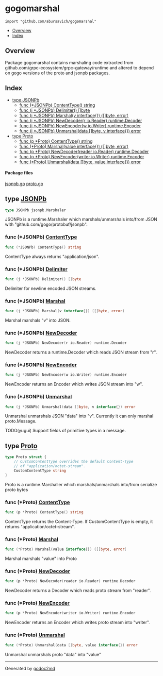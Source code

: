 

# gogomarshal
`import "github.com/abursavich/gogomarshal"`

* [Overview](#pkg-overview)
* [Index](#pkg-index)

## <a name="pkg-overview">Overview</a>
Package gogomarshal contains marshaling code extracted from
github.com/grpc-ecosystem/grpc-gateway/runtime and altered
to depend on gogo versions of the proto and jsonpb packages.

## <a name="pkg-index">Index</a>
* [type JSONPb](#JSONPb)
  * [func (*JSONPb) ContentType() string](#JSONPb.ContentType)
  * [func (j *JSONPb) Delimiter() []byte](#JSONPb.Delimiter)
  * [func (j *JSONPb) Marshal(v interface{}) ([]byte, error)](#JSONPb.Marshal)
  * [func (j *JSONPb) NewDecoder(r io.Reader) runtime.Decoder](#JSONPb.NewDecoder)
  * [func (j *JSONPb) NewEncoder(w io.Writer) runtime.Encoder](#JSONPb.NewEncoder)
  * [func (j *JSONPb) Unmarshal(data []byte, v interface{}) error](#JSONPb.Unmarshal)
* [type Proto](#Proto)
  * [func (p *Proto) ContentType() string](#Proto.ContentType)
  * [func (*Proto) Marshal(value interface{}) ([]byte, error)](#Proto.Marshal)
  * [func (p *Proto) NewDecoder(reader io.Reader) runtime.Decoder](#Proto.NewDecoder)
  * [func (p *Proto) NewEncoder(writer io.Writer) runtime.Encoder](#Proto.NewEncoder)
  * [func (*Proto) Unmarshal(data []byte, value interface{}) error](#Proto.Unmarshal)

#### <a name="pkg-files">Package files</a>
[jsonpb.go](/jsonpb.go) [proto.go](/proto.go) 

## <a name="JSONPb">type</a> [JSONPb](/jsonpb.go?s=509:537#L20)
``` go
type JSONPb jsonpb.Marshaler
```
JSONPb is a runtime.Marshaler which marshals/unmarshals into/from
JSON with "github.com/gogo/protobuf/jsonpb".

### <a name="JSONPb.ContentType">func</a> (\*JSONPb) [ContentType](/jsonpb.go?s=589:624#L23)
``` go
func (*JSONPb) ContentType() string
```
ContentType always returns "application/json".

### <a name="JSONPb.Delimiter">func</a> (\*JSONPb) [Delimiter](/jsonpb.go?s=5293:5328#L187)
``` go
func (j *JSONPb) Delimiter() []byte
```
Delimiter for newline encoded JSON streams.

### <a name="JSONPb.Marshal">func</a> (\*JSONPb) [Marshal](/jsonpb.go?s=692:747#L28)
``` go
func (j *JSONPb) Marshal(v interface{}) ([]byte, error)
```
Marshal marshals "v" into JSON.

### <a name="JSONPb.NewDecoder">func</a> (\*JSONPb) [NewDecoder](/jsonpb.go?s=2634:2690#L95)
``` go
func (j *JSONPb) NewDecoder(r io.Reader) runtime.Decoder
```
NewDecoder returns a runtime.Decoder which reads JSON stream from "r".

### <a name="JSONPb.NewEncoder">func</a> (\*JSONPb) [NewEncoder](/jsonpb.go?s=2874:2930#L101)
``` go
func (j *JSONPb) NewEncoder(w io.Writer) runtime.Encoder
```
NewEncoder returns an Encoder which writes JSON stream into "w".

### <a name="JSONPb.Unmarshal">func</a> (\*JSONPb) [Unmarshal](/jsonpb.go?s=2461:2521#L90)
``` go
func (j *JSONPb) Unmarshal(data []byte, v interface{}) error
```
Unmarshal unmarshals JSON "data" into "v".
Currently it can only marshal proto.Message.

TODO(yugui) Support fields of primitive types in a message.

## <a name="Proto">type</a> [Proto](/proto.go?s=241:380#L14)
``` go
type Proto struct {
    // CustomContentType overrides the default Content-Type
    // of "application/octet-stream".
    CustomContentType string
}
```
Proto is a runtime.Marshaller which marshals/unmarshals into/from serialize
proto bytes

### <a name="Proto.ContentType">func</a> (\*Proto) [ContentType](/proto.go?s=496:532#L22)
``` go
func (p *Proto) ContentType() string
```
ContentType returns the Content-Type.
If CustomContentType is empty, it returns "application/octet-stream".

### <a name="Proto.Marshal">func</a> (\*Proto) [Marshal](/proto.go?s=676:732#L30)
``` go
func (*Proto) Marshal(value interface{}) ([]byte, error)
```
Marshal marshals "value" into Proto

### <a name="Proto.NewDecoder">func</a> (\*Proto) [NewDecoder](/proto.go?s=1220:1280#L48)
``` go
func (p *Proto) NewDecoder(reader io.Reader) runtime.Decoder
```
NewDecoder returns a Decoder which reads proto stream from "reader".

### <a name="Proto.NewEncoder">func</a> (\*Proto) [NewEncoder](/proto.go?s=1536:1596#L59)
``` go
func (p *Proto) NewEncoder(writer io.Writer) runtime.Encoder
```
NewEncoder returns an Encoder which writes proto stream into "writer".

### <a name="Proto.Unmarshal">func</a> (\*Proto) [Unmarshal](/proto.go?s=932:993#L39)
``` go
func (*Proto) Unmarshal(data []byte, value interface{}) error
```
Unmarshal unmarshals proto "data" into "value"

- - -
Generated by [godoc2md](http://godoc.org/github.com/davecheney/godoc2md)
